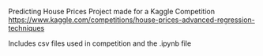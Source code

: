 Predicting House Prices Project made for a Kaggle Competition https://www.kaggle.com/competitions/house-prices-advanced-regression-techniques

Includes csv files used in competition and the .ipynb file
